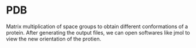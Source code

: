 # PDB
Matrix multiplication of space groups to obtain different conformations of a protein.
After generating the output files, we can open softwares like jmol to view the new orientation of the protien.
